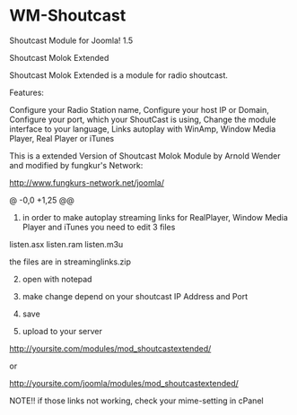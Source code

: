 # WM-Shoutcast
Shoutcast Module for Joomla! 1.5

Shoutcast Molok Extended

Shoutcast Molok Extended is a module for radio shoutcast. 

Features: 

Configure your Radio Station name,
Configure your host IP or Domain,
Configure your port, which your ShoutCast is using,
Change the module interface to your language,
Links autoplay with WinAmp, Window Media Player, Real Player or iTunes

This is a extended Version of Shoutcast Molok Module by Arnold Wender and modified by fungkur's Network:

http://www.fungkurs-network.net/joomla/

@ -0,0 +1,25 @@
1. in order to make autoplay streaming links for RealPlayer, Window Media Player and iTunes you need to edit 3 files

listen.asx
listen.ram
listen.m3u

the files are in streaminglinks.zip

2. open with notepad

3. make change depend on your shoutcast IP Address and Port

4. save

5. upload to your server 

http://yoursite.com/modules/mod_shoutcastextended/

or

http://yoursite.com/joomla/modules/mod_shoutcastextended/


NOTE!!  if those links not working, check your mime-setting in cPanel 
